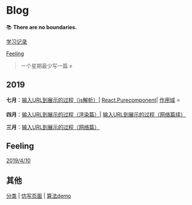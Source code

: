 # Blog

:books: **There are no boundaries.**

[学习记录](articles/record.md)

[Feeling](articles/feeling)

> 一个星期最少写一篇 :fist:

## 2019

**七月**：[输入URL到展示的过程（js解析）](articles/mst/mst4.md)| [React.Purecomponent](articles/learn/PureComponent.md)| [作用域](articles/learn/scope.md) :star: 

**四月**：[输入URL到展示的过程（渲染篇）](articles/mst/mst3.md)| [输入URL到展示的过程（网络篇续）](articles/mst/mst2.md)

**三月**：[输入URL到展示的过程（网络篇）](articles/mst/mst1.md)

## Feeling

[2019/4/10](articles/feeling/2019_4_10.md)

## 其他

[分类](articles)  |  [仿写页面](works/page-layout)  |  [算法demo](works/algorithm)